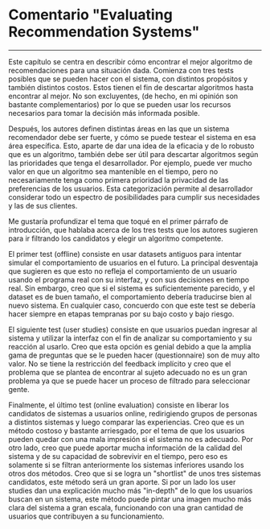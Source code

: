 # Comentario "Evaluating Recommendation Systems"
---
Este capítulo se centra en describir cómo encontrar el mejor algoritmo de recomendaciones para una situación dada. Comienza con tres tests posibles que se pueden hacer con el sistema, con distintos propósitos y también distintos costos. Estos tienen el fin de descartar algoritmos hasta encontrar al mejor. No son excluyentes, (de hecho, en mi opinión son bastante complementarios) por lo que se pueden usar los recursos necesarios para tomar la decisión más informada posible.

Después, los autores definen distintas áreas en las que un sistema recomendador debe ser fuerte, y cómo se puede testear el sistema en esa área específica. Esto, aparte de dar una idea de la eficacia y de lo robusto que es un algoritmo, también debe ser útil para descartar algoritmos según las prioridades que tenga el desarrollador. Por ejemplo, puede ver mucho valor en que un algoritmo sea mantenible en el tiempo, pero no necesariamente tenga como primera prioridad la privacidad de las preferencias de los usuarios. Esta categorización permite al desarrollador considerar todo un espectro de posibilidades para cumplir sus necesidades y las de sus clientes.

Me gustaría profundizar el tema que toqué en el primer párrafo de introducción, que hablaba acerca de los tres tests que los autores sugieren para ir filtrando los candidatos y elegir un algoritmo competente.

El primer test (offline) consiste en usar datasets antiguos para intentar simular el comportamiento de usuarios en el futuro. La principal desventaja que sugieren es que esto no refleja el comportamiento de un usuario usando el programa real con su interfaz, y con sus decisiones en tiempo real. Sin embargo, creo que si el sistema es suficientemente parecido, y el dataset es de buen tamaño, el comportamiento debería traducirse bien al nuevo sistema. En cualquier caso, concuerdo con que este test se debería hacer siempre en etapas tempranas por su bajo costo y bajo riesgo.

El siguiente test (user studies) consiste en que usuarios puedan ingresar al sistema y utilizar la interfaz con el fin de analizar su comportamiento y su reacción al usarlo. Creo que esta opción es genial debido a que la amplia gama de preguntas que se le pueden hacer (questionnaire) son de muy alto valor. No se tiene la restricción del feedback implícito y creo que el problema que se plantea de encontrar al sujeto adecuado no es un gran problema ya que se puede hacer un proceso de filtrado para seleccionar gente.

Finalmente, el último test (online evaluation) consiste en liberar los candidatos de sistemas a usuarios online, redirigiendo grupos de personas a distintos sistemas y luego comparar las experiencias. Creo que es un método costoso y bastante arriesgado, por el tema de que los usuarios pueden quedar con una mala impresión si el sistema no es adecuado. Por otro lado, creo que puede aportar mucha información de la calidad del sistema y de su capacidad de sobrevivir en el tiempo, pero eso es solamente si se filtran anteriormente los sistemas inferiores usando los otros dos métodos. Creo que si se logra un "shortlist" de unos tres sistemas candidatos, este método será un gran aporte. Si por un lado los user studies dan una explicación mucho más "in-depth" de lo que los usuarios buscan en un sistema, este método puede pintar una imagen mucho más clara del sistema a gran escala, funcionando con una gran cantidad de usuarios que contribuyen a su funcionamiento.







